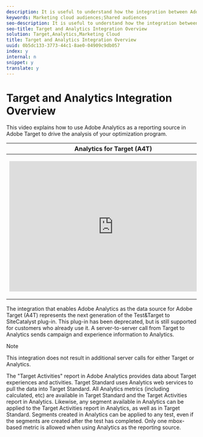 ```yaml
---
description: It is useful to understand how the integration between Adobe Target and Adobe Analytics works.
keywords: Marketing cloud audiences;Shared audiences
seo-description: It is useful to understand how the integration between Adobe Target and Adobe Analytics works.
seo-title: Target and Analytics Integration Overview
solution: Target,Analytics,Marketing Cloud
title: Target and Analytics Integration Overview
uuid: 0b5dc133-3773-44c1-8ae0-04909c9db057
index: y
internal: n
snippet: y
translate: y
---
```


# Target and Analytics Integration Overview

This video explains how to use Adobe Analytics as a reporting source in Adobe Target to drive the analysis of your optimization program.


<table id="table_C56F4BE9B867463380013C584D97DAD2"> 
 <thead> 
  <tr> 
   <th class="entry" colspan="2">Analytics for Target (A4T)</th> 
   <th colname="col3" class="entry">4:32</th> 
  </tr>
 </thead>
 <tbody> 
  <tr> 
   <td colspan="2"> <p> 
     <div class="video-iframe"> 
      <iframe src="https://www.youtube.com/embed/eS_LeNmcJug/" frameborder="0" webkitallowfullscreen="true" mozallowfullscreen="true" oallowfullscreen="true" msallowfullscreen="true" allowfullscreen="allowfullscreen" scrolling="no" width="550" height="345">https://www.youtube.com/embed/eS_LeNmcJug/</iframe>
     </div> </p> </td> 
   <td colname="col3"> <p> 
     <ul id="ul_B17C3EFA4B664415AE0159E418FF45C4"> 
      <li id="li_536EBE8EF3D34C2BBB43043DA339F371"> <p>Explain what A4T is and why you would use it</p> </li> 
      <li id="li_BCE359271A534D8D9F880C98A0D8811B"> <p>Explain how A4T works</p> </li> 
      <li id="li_0CACB4D122324A659025639A3567DC6F"> <p>Understand the prerequisites needed before using A4T</p> </li> 
     </ul> </p> </td> 
  </tr> 
 </tbody> 
</table>

The integration that enables Adobe Analytics as the data source for Adobe Target (A4T) represents the next generation of the Test&amp;Target to SiteCatalyst plug-in. This plug-in has been deprecated, but is still supported for customers who already use it.
A server-to-server call from Target to Analytics sends campaign and experience information to Analytics.

>[!NOTE]
>
>This integration does not result in additional server calls for either Target or Analytics.


The "Target Activities" report in Adobe Analytics provides data about Target experiences and activities. Target Standard uses Analytics web services to pull the data into Target Standard.
All Analytics metrics (including calculated, etc) are available in Target Standard and the Target Activities report in Analytics. Likewise, any segment available in Analytics can be applied to the Target Activities report in Analytics, as well as in Target Standard.
Segments created in Analytics can be applied to any test, even if the segments are created after the test has completed.
Only one mbox-based metric is allowed when using Analytics as the reporting source.
